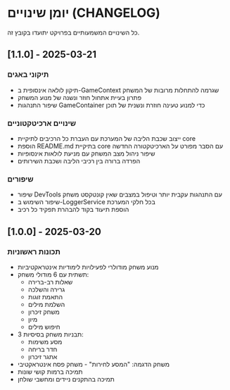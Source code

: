# יומן שינויים (CHANGELOG)

כל השינויים המשמעותיים בפרויקט יתועדו בקובץ זה.

## [1.1.0] - 2025-03-21

### תיקוני באגים
- תיקון לולאה אינסופית ב-GameContext שגרמה להתחלות מרובות של המשחק
- פתרון בעיית אתחול חוזר ונשנה של מנוע המשחק
- שיפור התנהגות GameContainer כדי למנוע טעינה חוזרת ונשנית של תוכן

### שינויים ארכיטקטוניים
- ייצוב שכבת הליבה של המערכת עם העברת כל הרכיבים לתיקיית core
- הוספת README.md בתיקיית core עם הסבר מפורט על הארכיטקטורה החדשה
- שיפור ניהול מצב המשחק עם מניעת לולאות אינסופיות
- הפרדה ברורה בין רכיבי הליבה ושכבת השירותים

### שיפורים
- שיפור DevTools עם התנהגות עקבית יותר וטיפול במצבים שאין קונטקסט משחק
- שיפור השימוש ב-LoggerService בכל חלקי המערכת
- הוספת תיעוד בקוד להבהרת תפקיד כל רכיב

## [1.0.0] - 2025-03-20

### תכונות ראשוניות
- מנוע משחק מודולרי לפעילויות לימודיות אינטראקטיביות
- תשתית עם 6 מודולי משחק: 
  - שאלות רב-ברירה
  - גרירה והשלכה
  - התאמת זוגות
  - השלמת מילים
  - משחק זיכרון
  - מיון
  - חיפוש מילים
- 3 תבניות משחק בסיסיות:
  - מסע משימות
  - חדר בריחה
  - אתגר זיכרון
- משחק הדגמה: "המסע לחירות" - משחק פסח אינטראקטיבי
- תמיכה ברמות קושי שונות
- תמיכה בהתקנים ניידים ומחשבי שולחן
